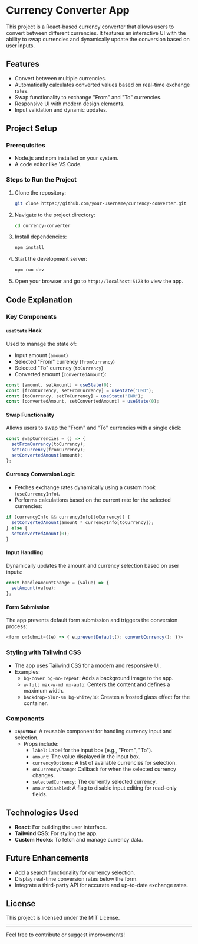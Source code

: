# Currency Converter App

This project is a React-based currency converter that allows users to convert between different currencies. It features an interactive UI with the ability to swap currencies and dynamically update the conversion based on user inputs.

## Features
- Convert between multiple currencies.
- Automatically calculates converted values based on real-time exchange rates.
- Swap functionality to exchange "From" and "To" currencies.
- Responsive UI with modern design elements.
- Input validation and dynamic updates.

## Project Setup

### Prerequisites
- Node.js and npm installed on your system.
- A code editor like VS Code.

### Steps to Run the Project
1. Clone the repository:
   ```bash
   git clone https://github.com/your-username/currency-converter.git
   ```

2. Navigate to the project directory:
   ```bash
   cd currency-converter
   ```

3. Install dependencies:
   ```bash
   npm install
   ```

4. Start the development server:
   ```bash
   npm run dev
   ```

5. Open your browser and go to `http://localhost:5173` to view the app.

## Code Explanation

### Key Components

#### `useState` Hook
Used to manage the state of:
- Input amount (`amount`)
- Selected "From" currency (`fromCurrency`)
- Selected "To" currency (`toCurrency`)
- Converted amount (`convertedAmount`):
```javascript
const [amount, setAmount] = useState(0);
const [fromCurrency, setFromCurrency] = useState("USD");
const [toCurrency, setToCurrency] = useState("INR");
const [convertedAmount, setConvertedAmount] = useState(0);
```

#### Swap Functionality
Allows users to swap the "From" and "To" currencies with a single click:
```javascript
const swapCurrencies = () => {
  setFromCurrency(toCurrency);
  setToCurrency(fromCurrency);
  setConvertedAmount(amount);
};
```

#### Currency Conversion Logic
- Fetches exchange rates dynamically using a custom hook (`useCurrencyInfo`).
- Performs calculations based on the current rate for the selected currencies:
```javascript
if (currencyInfo && currencyInfo[toCurrency]) {
  setConvertedAmount(amount * currencyInfo[toCurrency]);
} else {
  setConvertedAmount(0);
}
```

#### Input Handling
Dynamically updates the amount and currency selection based on user inputs:
```javascript
const handleAmountChange = (value) => {
  setAmount(value);
};
```

#### Form Submission
The app prevents default form submission and triggers the conversion process:
```javascript
<form onSubmit={(e) => { e.preventDefault(); convertCurrency(); }}>
```

### Styling with Tailwind CSS
- The app uses Tailwind CSS for a modern and responsive UI.
- Examples:
  - `bg-cover bg-no-repeat`: Adds a background image to the app.
  - `w-full max-w-md mx-auto`: Centers the content and defines a maximum width.
  - `backdrop-blur-sm bg-white/30`: Creates a frosted glass effect for the container.

### Components
- **`InputBox`**: A reusable component for handling currency input and selection.
  - Props include:
    - `label`: Label for the input box (e.g., "From", "To").
    - `amount`: The value displayed in the input box.
    - `currencyOptions`: A list of available currencies for selection.
    - `onCurrencyChange`: Callback for when the selected currency changes.
    - `selectedCurrency`: The currently selected currency.
    - `amountDisabled`: A flag to disable input editing for read-only fields.

## Technologies Used
- **React**: For building the user interface.
- **Tailwind CSS**: For styling the app.
- **Custom Hooks**: To fetch and manage currency data.

## Future Enhancements
- Add a search functionality for currency selection.
- Display real-time conversion rates below the form.
- Integrate a third-party API for accurate and up-to-date exchange rates.

## License
This project is licensed under the MIT License.

---

Feel free to contribute or suggest improvements!

